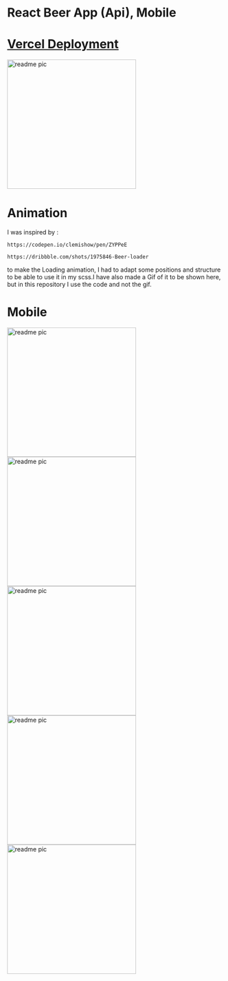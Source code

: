 # React Beer App (Api), Mobile

# [Vercel Deployment]()

<div>
<img src="./public/img/beer.GIF" alt="readme pic" width="300px"/>
</div>

# Animation

I was inspired by :

```
https://codepen.io/clemishow/pen/ZYPPeE

https://dribbble.com/shots/1975846-Beer-loader

```

to make the Loading animation, I had to adapt some positions and structure to be able to use it in my scss.I have also made a Gif of it to be shown here, but in this repository I use the code and not the gif.

# Mobile

<div>
<img src="./public/img/readme1.png" alt="readme pic" width="300px"/>
<img src="./public/img/readme2.png" alt="readme pic" width="300px"/>
<img src="./public/img/readme3.png" alt="readme pic" width="300px"/>
<img src="./public/img/readme4.png" alt="readme pic" width="300px"/>
<img src="./public/img/readme5.png" alt="readme pic" width="300px"/>

</div>
